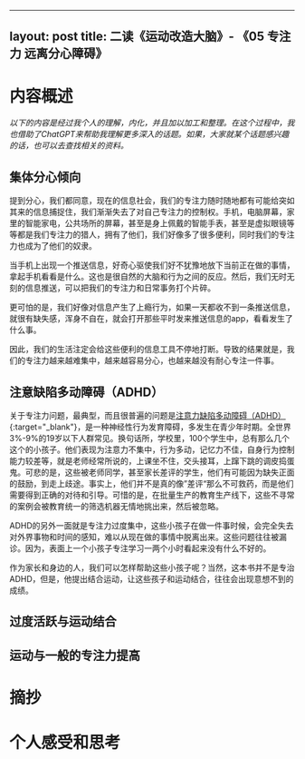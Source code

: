 

---
layout: post
title:  二读《运动改造大脑》- 《05 专注力 远离分心障碍》
---

# 内容概述

*以下的内容是经过我个人的理解，内化，并且加以加工和整理。在这个过程中，我也借助了ChatGPT来帮助我理解更多深入的话题。如果，大家就某个话题感兴趣的话，也可以去查找相关的资料。*

## 集体分心倾向

提到分心，我们都同意，现在的信息社会，我们的专注力随时随地都有可能给突如其来的信息捕捉住，我们渐渐失去了对自己专注力的控制权。手机，电脑屏幕，家里的智能家电，公共场所的屏幕，甚至是身上佩戴的智能手表，甚至是虚拟眼镜等等都是我们专注力的猎人，拥有了他们，我们好像多了很多便利，同时我们的专注力也成为了他们的奴隶。

当手机上出现一个推送信息，好奇心驱使我们好不犹豫地放下当前正在做的事情，拿起手机看看是什么。这也是很自然的大脑和行为之间的反应。然后，我们无时无刻的信息推送，可以把我们的专注力和日常事务打个片碎。 

更可怕的是，我们好像对信息产生了上瘾行为，如果一天都收不到一条推送信息，就很有缺失感，浑身不自在，就会打开那些平时发来推送信息的app，看看发生了什么事。

因此，我们的生活注定会给这些便利的信息工具不停地打断。导致的结果就是，我们的专注力越来越难集中，越来越容易分心，也越来越没有耐心专注一件事。

## 注意缺陷多动障碍（ADHD）

关于专注力问题，最典型，而且很普遍的问题是[注意力缺陷多动障碍（ADHD）](https://chatgpt.com/share/6711aa58-30a0-800c-be6b-c68676516def){:target="_blank"}，是一种神经性行为发育障碍，多发生在青少年时期。全世界3%-9%的19岁以下人群常见。换句话所，学校里，100个学生中，总有那么几个这个的小孩子。他们表现为注意力不集中，行为多动，记忆力不佳，自身行为控制能力较差等，就是老师经常所说的，上课坐不住，交头接耳，上蹿下跳的调皮捣蛋鬼。可悲的是，这些被老师同学，甚至家长差评的学生，他们有可能因为缺失正面的鼓励，到走上歧途。事实上，他们并不是真的像”差评“那么不可救药，而是他们需要得到正确的对待和引导。可惜的是，在批量生产的教育生产线下，这些不寻常的案例会被教育统一的筛选机器无情地挑出来，然后被忽略。

ADHD的另外一面就是专注力过度集中，这些小孩子在做一件事时候，会完全失去对外界事物和时间的感知，难以从现在做的事情中脱离出来。这些问题往往被漏诊。因为，表面上一个小孩子专注学习一两个小时看起来没有什么不好的。

作为家长和身边的人，我们可以怎样帮助这些小孩子呢？当然，这本书并不是专治ADHD，但是，他提出结合运动，让这些孩子和运动结合，往往会出现意想不到的成绩。

## 过度活跃与运动结合



##  运动与一般的专注力提高


# 摘抄



# 个人感受和思考


<!--stackedit_data:
eyJoaXN0b3J5IjpbLTE4NjUyMjIxOTYsMjAzMDQ5NzAyOSwtMT
czNjExOTkyNiwxNjc1NTE4MjY1LDE5ODg5NDczMjgsNjQwMzc4
MjMxLC0zMjQ3MzYwMDAsMjQwODA2MDM1XX0=
-->